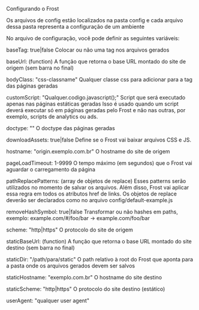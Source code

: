 Configurando o Frost

Os arquivos de config estão localizados na pasta config e cada arquivo dessa pasta representa a configuração de um ambiente

No arquivo de configuração, você pode definir as seguintes variáveis:

  baseTag: true|false
    Colocar ou não uma tag <base> nos arquivos gerados

  baseUrl: (function)
    A função que retorna o base URL montado do site de origem (sem barra no final)

  bodyClass: "css-classname"
    Qualquer classe css para adicionar para a tag <body> das páginas geradas
  
  customScript: "Qualquer.codigo.javascript();"
    Script que será executado apenas nas páginas estáticas geradas
    Isso é usado quando um script deverá executar só em páginas geradas pelo Frost e não nas outras, por exemplo, scripts de analytics ou ads.

  doctype: "<!doctype html>"
    O doctype das páginas geradas

  downloadAssets: true|false
    Define se o Frost vai baixar arquivos CSS e JS.

  hostname: "origin.exemplo.com.br"
    O hostname do site de origem

  pageLoadTimeout: 1-9999
    O tempo máximo (em segundos) que o Frost vai aguardar o carregamento da página

  pathReplacePatterns: (array de objetos de replace)
    Esses patterns serão utilizados no momento de salvar os arquivos. Além disso, Frost vai aplicar essa regra em todos os atributos href de links.
    Os objetos de replace deverão ser declarados como no arquivo config/default-example.js

  removeHashSymbol: true|false
    Transformar ou não hashes em paths, exemplo:
    example.com/#/foo/bar -> example.com/foo/bar

  scheme: "http|https"
    O protocolo do site de origem

  staticBaseUrl: (function)
    A função que retorna o base URL montado do site destino (sem barra no final)

  staticDir: "/path/para/static"
    O path relativo à root do Frost que aponta para a pasta onde os arquivos gerados devem ser salvos

  staticHostname: "exemplo.com.br"
    O hostname do site destino

  staticScheme: "http|https"
    O protocolo do site destino (estático)

  userAgent: "qualquer user agent" 

